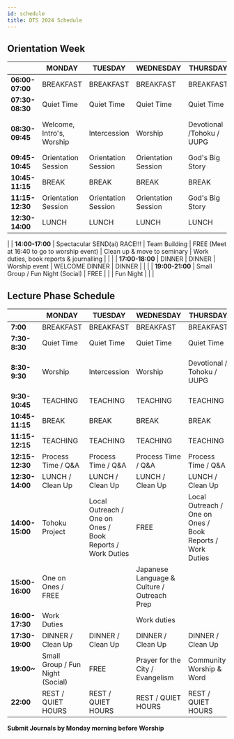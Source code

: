 ```yaml
---
id: schedule
title: DTS 2024 Schedule
---
```


## Orientation Week

|                | **MONDAY**          | **TUESDAY**          | **WEDNESDAY**       | **THURSDAY**         | **FRIDAY**           | **SATURDAY**      | **SUNDAY**              |
|---------------------------------------------------|-----------------|------------------|-----------------|------------------|------------------|---------------|------------------|
| **06:00-07:00**  | BREAKFAST        | BREAKFAST        | BREAKFAST        | BREAKFAST        | BREAKFAST        |                  |                  |
| **07:30-08:30**  | Quiet Time | Quiet Time | Quiet Time | Quiet Time | Quiet Time |               |                |
| **08:30-09:45**  | Welcome, Intro's, Worship | Intercession | Worship   | Devotional /Tohoku / UUPG  | Intercession  | REST DAY      |  CHURCH / Meet with locals  |
| **09:45-10:45**  | Orientation Session | Orientation Session | Orientation Session | God's Big Story | God's Big Story |               |                     |
| **10:45-11:15**   | BREAK       | BREAK        | BREAK       | BREAK        | BREAK        |               |                     |
| **11:15-12:30**   | Orientation Session | Orientation Session | Orientation Session | God's Big Story | God's Big Story |               |                     |
| **12:30-14:00**   | LUNCH       | LUNCH        | LUNCH       | LUNCH        | LUNCH / Clean Up        |      |             |
| 
| **14:00-17:00**   | Spectacular SEND(ai) RACE!!! | Team Building | FREE (Meet at 16:40 to go to worship event) | Clean up & move to seminary | Work duties, book reports & journalling |               |                     |
| **17:00-18:00**  | DINNER      | DINNER       | Worship event      | WELCOME DINNER       | DINNER      |               |                     |
| **19:00-21:00**  | Small Group / Fun Night (Social) | FREE           |   |  | Fun Night       |               |                     |

## Lecture Phase Schedule

|                   | **MONDAY**            | **TUESDAY**          | **WEDNESDAY**                      | **THURSDAY**                         | **FRIDAY**         | **SATURDAY**               |  **SUNDAY**           |
|-----------------------------|------------------------|--------------------------------------|-----------------------------------|------------------------------------|----------------------|--------------------------|----------------------|
| **7:00**               | BREAKFAST      | BREAKFAST     | BREAKFAST    | BREAKFAST        |  BREAKFAST        |                          |
| **7:30-8:30**          | Quiet Time         | Quiet Time | Quiet Time | Quiet Time | Quiet Time  |   |   |
| **8:30-9:30**          | Worship                | Intercession                         | Worship                           | Devotional / Tohoku / UUPG              | Intercession                     |   REST DAY      | CHURCH / Meet with locals  |
| **9:30-10:45**         | TEACHING           | TEACHING                         | TEACHING                      | TEACHING                       | TEACHING          |                          |    |
| **10:45-11:15**        | BREAK              | BREAK                            | BREAK                         | BREAK                          | BREAK             |                          |    |
| **11:15-12:15**        | TEACHING           | TEACHING                         | TEACHING                      | TEACHING                      | TEACHING          |                          |    |
| **12:15-12:30**        | Process Time / Q&A       | Process Time / Q&A                     | Process Time / Q&A                  | Process Time / Q&A                   | Process Time / Q&A      |                          |    |
| **12:30-14:00**        | LUNCH / Clean Up  | LUNCH / Clean Up         | LUNCH / Clean Up     | LUNCH / Clean Up     | LUNCH / Clean Up |                          |    |
| **14:00-15:00**        | Tohoku Project     | Local Outreach / One on Ones / Book Reports / Work Duties | FREE | Local Outreach / One on Ones / Book Reports / Work Duties | Small Group (Process)   |                          |    |
| **15:00-16:00**        | One on Ones / FREE |  | Japanese Language & Culture / Outreach Prep |  | Book reports / Journalling        |            |    |
| **16:00-17:30**        | Work Duties |  | Work duties |  | Work Duties |                    |    |
| **17:30-19:00**        | DINNER / Clean Up    | DINNER / Clean Up            | DINNER / Clean Up               | DINNER / Clean Up                | DINNER / Clean Up   |                          |    |
| **19:00~**             | Small Group / Fun Night (Social) | FREE          | Prayer for the City / Evangelism    | Community Worship & Word   | TBA                  |                          |    |
| **22:00**              | REST / QUIET HOURS   | REST / QUIET HOURS                 | REST / QUIET HOURS              | REST / QUIET HOURS               | REST / QUIET HOURS  |                          |    |

**Submit Journals by Monday morning before Worship**
